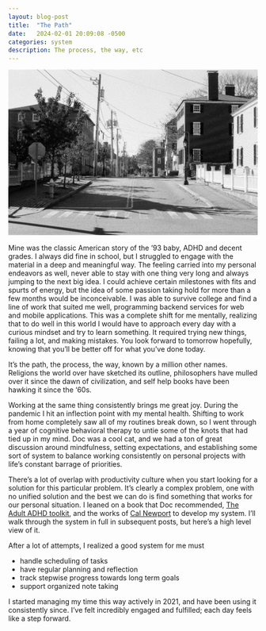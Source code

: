 ```yaml
---
layout: blog-post
title:  "The Path"
date:   2024-02-01 20:09:08 -0500
categories: system
description: The process, the way, etc
---
```


![The path](/assets/images/the-path.JPG "The path")

Mine was the classic American story of the ’93 baby, ADHD and decent grades. I always did fine in school, but I struggled to engage with the material in a deep and meaningful way. The feeling carried into my personal endeavors as well, never able to stay with one thing very long and always jumping to the next big idea. I could achieve certain milestones with fits and spurts of energy, but the idea of some passion taking hold for more than a few months would be inconceivable. I was able to survive college and find a line of work that suited me well, programming backend services for web and mobile applications. This was a complete shift for me mentally, realizing that to do well in this world I would have to approach every day with a curious mindset and try to learn something. It required trying new things, failing a lot, and making mistakes. You look forward to tomorrow hopefully, knowing that you’ll be better off for what you’ve done today.

It’s the path, the process, the way, known by a million other names. Religions the world over have sketched its outline, philosophers have mulled over it since the dawn of civilization, and self help books have been hawking it since the ‘60s.

Working at the same thing consistently brings me great joy. During the pandemic I hit an inflection point with my mental health. Shifting to work from home completely saw all of my routines break down, so I went through a year of cognitive behavioral therapy to untie some of the knots that had tied up in my mind. Doc was a cool cat, and we had a ton of great discussion around mindfulness, setting expectations, and establishing some sort of system to balance working consistently on personal projects with life’s constant barrage of priorities.

There’s a lot of overlap with productivity culture when you start looking for a solution for this particular problem. It’s clearly a complex problem, one with no unified solution and the best we can do is find something that works for our personal situation. I leaned on a book that Doc recommended, [The Adult ADHD toolkit](https://www.goodreads.com/book/show/21087203-the-adult-adhd-tool-kit?ac=1&from_search=true&qid=7VAZEu1dxf&rank=1), and the works of [Cal Newport](https://calnewport.com) to develop my system. I’ll walk through the system in full in subsequent posts, but here’s a high level view of it.

After a lot of attempts, I realized a good system for me must
* handle scheduling of tasks
* have regular planning and reflection
* track stepwise progress towards long term goals
* support organized note taking

I started managing my time this way actively in 2021, and have been using it consistently since. I’ve felt incredibly engaged and fulfilled; each day feels like a step forward.